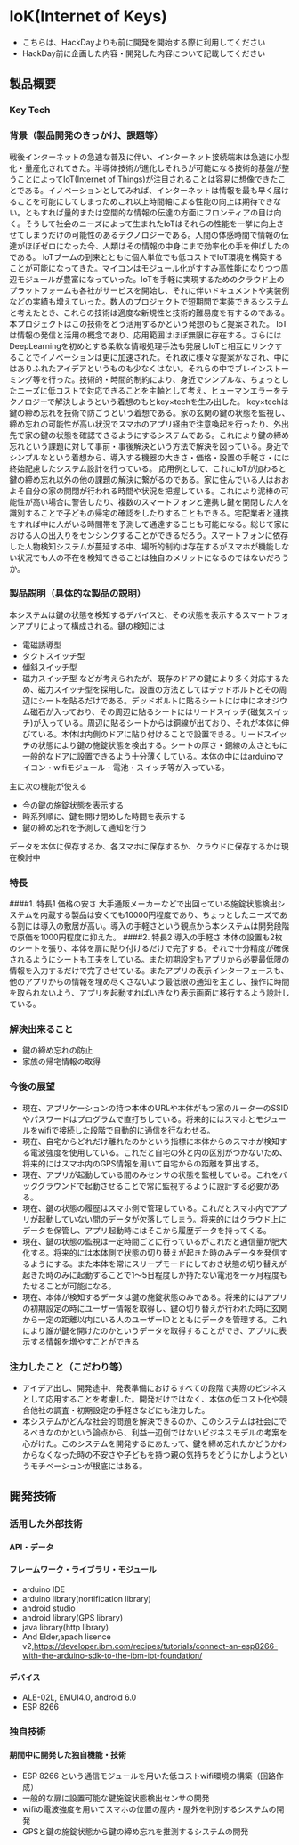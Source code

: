 # IoK(Internet of Keys)

- こちらは、HackDayよりも前に開発を開始する際に利用してください
- HackDay前に企画した内容・開発した内容について記載してください

## 製品概要
### Key Tech

### 背景（製品開発のきっかけ、課題等）
戦後インターネットの急速な普及に伴い、インターネット接続端末は急速に小型化・量産化されてきた。半導体技術が進化しそれらが可能になる技術的基盤が整うことによってIoT(Internet of Things)が注目されることは容易に想像できたことである。イノベーションとしてみれば、インターネットは情報を最も早く届けることを可能にしてしまっためこれ以上時間軸による性能の向上は期待できない。ともすれば量的または空間的な情報の伝達の方面にフロンティアの目は向く。そうして社会のニーズによって生まれたIoTはそれらの性能を一挙に向上させてしまうだけの可能性のあるテクノロジーである。人間の体感時間で情報の伝達がほぼゼロになった今、人類はその情報の中身にまで効率化の手を伸ばしたのである。
IoTブームの到来とともに個人単位でも低コストでIoT環境を構築することが可能になってきた。マイコンはモジュール化がすすみ高性能になりつつ周辺モジュールが豊富になっていった。IoTを手軽に実現するためのクラウド上のプラットフォームも各社がサービスを開始し、それに伴いドキュメントや実装例などの実績も増えていった。数人のプロジェクトで短期間で実装できるシステムと考えたとき、これらの技術は適度な新規性と技術的難易度を有するのである。本プロジェクトはこの技術をどう活用するかという発想のもと提案された。
IoTは情報の発信と活用の概念であり、応用範囲はほぼ無限に存在する。さらにはDeepLearningを初めとする柔軟な情報処理手法も発展しIoTと相互にリンクすることでイノベーションは更に加速された。それ故に様々な提案がなされ、中にはありふれたアイデアというものも少なくはない。それらの中でブレインストーミング等を行った。技術的・時間的制約により、身近でシンプルな、ちょっとしたニーズに低コストで対応できることを主軸として考え、ヒューマンエラーをテクノロジーで解決しようという着想のもとkey×techを生み出した。
key×techは鍵の締め忘れを技術で防ごうという着想である。家の玄関の鍵の状態を監視し、締め忘れの可能性が高い状況でスマホのアプリ経由で注意喚起を行ったり、外出先で家の鍵の状態を確認できるようにするシステムである。これにより鍵の締め忘れという課題に対して事前・事後解決という方法で解決を図っている。身近でシンプルなという着想から、導入する機器の大きさ・価格・設置の手軽さ・には終始配慮したシステム設計を行っている。
応用例として、これにIoTが加わると鍵の締め忘れ以外の他の課題の解決に繋がるのである。家に住んでいる人はおおよそ自分の家の開閉が行われる時間や状況を把握している。これにより泥棒の可能性が高い場合に警告したり、複数のスマートフォンと連携し鍵を開閉した人を識別することで子どもの帰宅の確認をしたりすることもできる。宅配業者と連携をすれば中に人がいる時間帯を予測して通達することも可能になる。総じて家における人の出入りをセンシングすることができるだろう。スマートフォンに依存した人物検知システムが蔓延する中、場所的制約は存在するがスマホが機能しない状況でも人の不在を検知できることは独自のメリットになるのではないだろうか。


### 製品説明（具体的な製品の説明）
本システムは鍵の状態を検知するデバイスと、その状態を表示するスマートフォンアプリによって構成される。鍵の検知には
* 電磁誘導型
* タクトスイッチ型
* 傾斜スイッチ型
* 磁力スイッチ型
などが考えられたが、既存のドアの鍵により多く対応するため、磁力スイッチ型を採用した。設置の方法としてはデッドボルトとその周辺にシートを貼るだけである。デッドボルトに貼るシートには中にネオジウム磁石が入っており、その周辺に貼るシートにはリードスイッチ(磁気スイッチ)が入っている。周辺に貼るシートからは銅線が出ており、それが本体に伸びている。本体は内側のドアに貼り付けることで設置できる。リードスイッチの状態により鍵の施錠状態を検出する。シートの厚さ・銅線の太さともに一般的なドアに設置できるよう十分薄くしている。本体の中にはarduinoマイコン・wifiモジュール・電池・スイッチ等が入っている。

主に次の機能が使える
* 今の鍵の施錠状態を表示する
* 時系列順に、鍵を開け閉めした時間を表示する
* 鍵の締め忘れを予測して通知を行う

データを本体に保存するか、各スマホに保存するか、クラウドに保存するかは現在検討中

### 特長
####1. 特長1 価格の安さ
大手通販メーカーなどで出回っている施錠状態検出システムを内蔵する製品は安くても10000円程度であり、ちょっとしたニーズである割には導入の敷居が高い。導入の手軽さという観点から本システムは開発段階で原価を1000円程度に抑えた。
####2. 特長2 導入の手軽さ
本体の設置も2枚のシートを張り、本体を扉に貼り付けるだけで完了する。それで十分精度が確保されるようにシートも工夫をしている。また初期設定もアプリから必要最低限の情報を入力するだけで完了させている。またアプリの表示インターフェースも、他のアプリからの情報を埋め尽くさないよう最低限の通知を主とし、操作に時間を取られないよう、アプリを起動すればいきなり表示画面に移行するよう設計している。

### 解決出来ること
* 鍵の締め忘れの防止
* 家族の帰宅情報の取得

### 今後の展望
* 現在、アプリケーションの持つ本体のURLや本体がもつ家のルーターのSSIDやパスワードはプログラムで直打ちしている。将来的にはスマホとモジュールをwifiで接続した段階で自動的に通信を行なわせる。
* 現在、自宅からどれだけ離れたのかという指標に本体からのスマホが検知する電波強度を使用している。これだと自宅の外と内の区別がつかないため、将来的にはスマホ内のGPS情報を用いて自宅からの距離を算出する。
* 現在、アプリが起動している間のみセンサの状態を監視している。これをバックグラウンドで起動させることで常に監視するように設計する必要がある。
* 現在、鍵の状態の履歴はスマホ側で管理している。これだとスマホ内でアプリが起動していない間のデータが欠落してしまう。将来的にはクラウド上にデータを保管し、アプリ起動時にはそこから履歴データを持ってくる。
* 現在、鍵の状態の監視は一定時間ごとに行っているがこれだと通信量が肥大化する。将来的には本体側で状態の切り替えが起きた時のみデータを発信するようにする。また本体を常にスリープモードにしておき状態の切り替えが起きた時のみに起動することで1〜5日程度しか持たない電池を一ヶ月程度もたせることが可能になる。
* 現在、本体が検知するデータは鍵の施錠状態のみである。将来的にはアプリの初期設定の時にユーザー情報を取得し、鍵の切り替えが行われた時に玄関から一定の距離以内にいる人のユーザーIDとともにデータを管理する。これにより誰が鍵を開けたのかというデータを取得することができ、アプリに表示する情報を増やすことができる

### 注力したこと（こだわり等）
* アイデア出し、開発途中、発表準備におけるすべての段階で実際のビジネスとして応用することを考慮した。開発だけではなく、本体の低コスト化や競合他社の調査・初期設定の手軽さなどにも注力した。
* 本システムがどんな社会的問題を解決できるのか、このシステムは社会にでるべきなのかという論点から、利益一辺倒ではないビジネスモデルの考案を心がけた。このシステムを開発するにあたって、鍵を締め忘れたかどうかわからなくなった時の不安さや子どもを持つ親の気持ちをどうにかしようというモチベーションが根底にはある。

## 開発技術
### 活用した外部技術
#### API・データ

#### フレームワーク・ライブラリ・モジュール
* arduino IDE
* arduino library(nortification library)
* android studio
* android library(GPS library)
* java library(http library)
* And Elder,apach lisence v2,https://developer.ibm.com/recipes/tutorials/connect-an-esp8266-with-the-arduino-sdk-to-the-ibm-iot-foundation/

#### デバイス
* ALE-02L, EMUI4.0, android 6.0
* ESP 8266

### 独自技術
#### 期間中に開発した独自機能・技術
* ESP 8266 という通信モジュールを用いた低コストwifi環境の構築（回路作成）
* 一般的な扉に設置可能な鍵施錠状態検出センサの開発
* wifiの電波強度を用いてスマホの位置の屋内・屋外を判別するシステムの開発
* GPSと鍵の施錠状態から鍵の締め忘れを推測するシステムの開発
